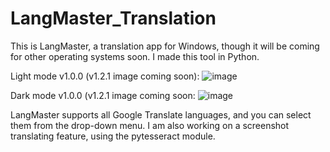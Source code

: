 # LangMaster_Translation
This is LangMaster, a translation app for Windows, though it will be coming for other operating systems soon. I made this tool in Python.

Light mode v1.0.0 (v1.2.1 image coming soon):
![image](https://user-images.githubusercontent.com/76403763/219511482-027b0631-7bb1-44fb-8670-a4dd780bba76.png)


Dark mode v1.0.0 (v1.2.1 image coming soon:
![image](https://user-images.githubusercontent.com/76403763/219511415-af848a38-9ebd-4d13-b2c7-848665b3cc69.png)

LangMaster supports all Google Translate languages, and you can select them from the drop-down menu. I am also working on a screenshot translating feature, using the pytesseract module.
